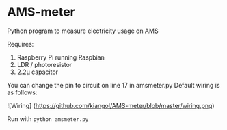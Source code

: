 # AMS-meter
Python program to measure electricity usage on AMS

Requires: 
1. Raspberry Pi running Raspbian
2. LDR / photoresistor
3. 2.2µ capacitor

You can change the pin to circuit on line 17 in amsmeter.py
Default wiring is as follows:

![Wiring]
(https://github.com/kiangol/AMS-meter/blob/master/wiring.png)


Run with `python amsmeter.py`
